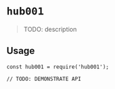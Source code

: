 # `hub001`

> TODO: description

## Usage

```
const hub001 = require('hub001');

// TODO: DEMONSTRATE API
```
